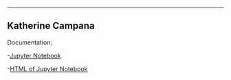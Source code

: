 
---
Katherine Campana
---

Documentation:

-[Jupyter Notebook](githubnotebook.ipynb)

-[HTML of Jupyter Notebook](githubnotebook.html)

